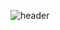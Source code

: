 ![header](https://capsule-render.vercel.app/api?type=rect&color=gradient&section=header&text=BoNa's%20repository%20%F0%9F%A4%97)

